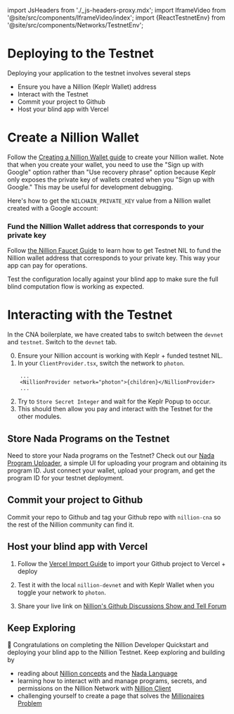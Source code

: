 import JsHeaders from './\_js-headers-proxy.mdx';
import IframeVideo from '@site/src/components/IframeVideo/index';
import {ReactTestnetEnv} from '@site/src/components/Networks/TestnetEnv';

# Deploying to the Testnet

Deploying your application to the testnet involves several steps
- Ensure you have a Nillion (Keplr Wallet) address
- Interact with the Testnet
- Commit your project to Github
- Host your blind app with Vercel

# Create a Nillion Wallet

Follow the [Creating a Nillion Wallet guide](/guide-testnet-connect) to create your Nillion wallet. Note that when you create your wallet, you need to use the "Sign up with Google" option rather than "Use recovery phrase" option because Keplr only exposes the private key of wallets created when you "Sign up with Google." This may be useful for development debugging.

Here's how to get the `NILCHAIN_PRIVATE_KEY` value from a Nillion wallet created with a Google account:

<IframeVideo videoSrc="https://www.loom.com/embed/0f9949a990ee497195a39e02b280f2c7?sid=f53b62d2-6820-4780-98b1-5b3049b00709"/>

### Fund the Nillion Wallet address that corresponds to your private key

Follow [the Nillion Faucet Guide](/guide-testnet-faucet) to learn how to get Testnet NIL to fund the Nillion wallet address that corresponds to your private key. This way your app can pay for operations.

Test the configuration locally against your blind app to make sure the full blind computation flow is working as expected.

# Interacting with the Testnet
In the CNA boilerplate, we have created tabs to switch between the `devnet` and `testnet`. Switch to the `devnet` tab.

0. Ensure your Nillion account is working with Keplr + funded testnet NIL.
1. In your `ClientProvider.tsx`, switch the network to `photon`.
```
    ...
    <NillionProvider network="photon">{children}</NillionProvider>
    ...
```
2. Try to `Store Secret Integer` and wait for the Keplr Popup to occur. 
3. This should then allow you pay and interact with the Testnet for the other modules. 

## Store Nada Programs on the Testnet

Need to store your Nada programs on the Testnet? Check out our [Nada Program Uploader](https://nada-program-uploader.vercel.app/), a simple UI for uploading your program and obtaining its program ID. Just connect your wallet, upload your program, and get the program ID for your testnet deployment.

## Commit your project to Github

Commit your repo to Github and tag your Github repo with `nillion-cna` so the rest of the Nillion community can find it.

## Host your blind app with Vercel

1. Follow the [Vercel Import Guide](https://vercel.com/docs/getting-started-with-vercel/import) to import your Github project to Vercel + deploy

2. Test it with the local `nillion-devnet` and with Keplr Wallet when you toggle your network to `photon`.

3. Share your live link on [Nillion's Github Discussions Show and Tell Forum](https://github.com/orgs/NillionNetwork/discussions/categories/show-and-tell)

## Keep Exploring

🥳 Congratulations on completing the Nillion Developer Quickstart and deploying your blind app to the Nillion Testnet. Keep exploring and building by

- reading about [Nillion concepts](/concepts) and the [Nada Language](nada-lang)
- learning how to interact with and manage programs, secrets, and permissions on the Nillion Network with [Nillion Client](/js-client)
- challenging yourself to create a page that solves the [Millionaires Problem](/multi-party-computation#applied-mpc)

